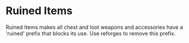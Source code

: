 # Ruined Items

Ruined Items makes all chest and loot weapons and accessories have a 'ruined' prefix that blocks its use. Use reforges to remove this prefix.
